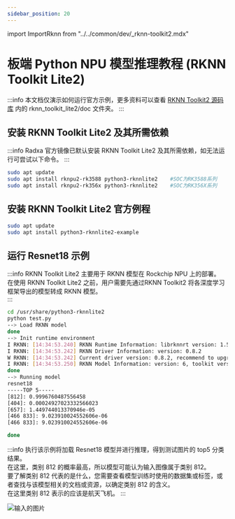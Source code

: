 ```yaml
---
sidebar_position: 20
---
```


import ImportRknn from "../../common/dev/\_rknn-toolkit2.mdx"

# 板端 Python NPU 模型推理教程 (RKNN Toolkit Lite2)

:::info
本文档仅演示如何运行官方示例，更多资料可以查看 [RKNN Toolkit2 源码库](https://github.com/rockchip-linux/rknn-toolkit2) 内的 rknn_toolkit_lite2/doc 文件夹。
:::

## 安装 RKNN Toolkit Lite2 及其所需依赖

:::info
Radxa 官方镜像已默认安装 RKNN Toolkit Lite2 及其所需依赖，如无法运行可尝试以下命令。
:::

```bash
sudo apt update
sudo apt install rknpu2-rk3588 python3-rknnlite2    #SOC为RK3588系列
sudo apt install rknpu2-rk356x python3-rknnlite2    #SOC为RK356X系列
```

## 安装 RKNN Toolkit Lite2 官方例程

```bash
sudo apt update
sudo apt install python3-rknnlite2-example
```

## 运行 Resnet18 示例

:::info
RKNN Toolkit Lite2 主要用于 RKNN 模型在 Rockchip NPU 上的部署。  
在使用 RKNN Toolkit Lite2 之前，用户需要先通过RKNN Toolkit2 将各深度学习框架导出的模型转成 RKNN 模型。  
:::

<!-- RKNN Toolkit2 使用教程可以参考 PC 端 npu 模型转换与推理教程 (RKNN Toolkit2) -->

<ImportRknn />

```bash
cd /usr/share/python3-rknnlite2
python test.py
--> Load RKNN model
done
--> Init runtime environment
I RKNN: [14:34:53.240] RKNN Runtime Information: librknnrt version: 1.5.2 (c6b7b351a@2023-08-23T15:28:22)
I RKNN: [14:34:53.242] RKNN Driver Information: version: 0.8.2
W RKNN: [14:34:53.242] Current driver version: 0.8.2, recommend to upgrade the driver to the new version: >= 0.8.8
I RKNN: [14:34:53.250] RKNN Model Information: version: 6, toolkit version: 1.5.2-source_code(compiler version: 1.5.2 (71720f3fc@2023-08-21T09:35:42)), target: RKNPU v2, target platform: rk3588, framework name: PyTorch, framework layout: NCHW, model inference type: static_shape
done
--> Running model
resnet18
-----TOP 5-----
[812]: 0.9996760487556458
[404]: 0.00024927023332566023
[657]: 1.449744013370946e-05
[466 833]: 9.023910024552606e-06
[466 833]: 9.023910024552606e-06

done
```

:::info
执行该示例将加载 Resnet18 模型并进行推理，得到测试图片的 top5 分类结果。  
在这里，类别 812 的概率最高，所以模型可能认为输入图像属于类别 812。  
要了解类别 812 代表的是什么，您需要查看模型训练时使用的数据集或标签，或者查找与该模型相关的文档或资源，以确定类别 812 的含义。  
在这里类别 812 表示的应该是航天飞机。
:::

![输入的图片](/img/general-tutorial/rknn/space_shuttle_224.webp)
